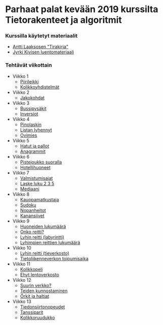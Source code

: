 # Parhaat palat kevään 2019 kurssilta Tietorakenteet ja algoritmit

### Kurssilla käytetyt materiaalit
* [Antti Laaksosen "Tirakirja"](https://github.com/ellikiiski/Tira-lempparit-2019/blob/master/0-KURSSIMATERIAALI/tirakirja.pdf)
* [Jyrki Kivisen luentomateriaali](https://github.com/ellikiiski/Tira-lempparit-2019/blob/master/0-KURSSIMATERIAALI/tira-luentomat.pdf)

### Tehtävät viikottain
* Viikko 1
  * [Piirileikki](https://github.com/ellikiiski/Tira-lempparit-2019/tree/master/TEHTAVAT/Piirileikki)
  * [Kolikkoyhdistelmät](https://github.com/ellikiiski/Tira-lempparit-2019/tree/master/TEHTAVAT/Kolikkoyhdistelmat)
* Viikko 2
  * [Jakokohdat](https://github.com/ellikiiski/Tira-lempparit-2019/tree/master/TEHTAVAT/Jakokohdat)
* Viikko 3
  * [Bussipysäkit](https://github.com/ellikiiski/Tira-lempparit-2019/tree/master/TEHTAVAT/Bussipysakit)
  * [Inversiot](https://github.com/ellikiiski/Tira-lempparit-2019/tree/master/TEHTAVAT/Inversiot)
* Viikko 4
  * [Pinolaskin](https://github.com/ellikiiski/Tira-lempparit-2019/tree/master/TEHTAVAT/Pinolaskin)
  * [Listan lyhennyt](https://github.com/ellikiiski/Tira-lempparit-2019/tree/master/TEHTAVAT/ListanLyhennys)
  * [Ovimies](https://github.com/ellikiiski/Tira-lempparit-2019/tree/master/TEHTAVAT/Ovimies)
* Viikko 5
  * [Hatut ja pallot](https://github.com/ellikiiski/Tira-lempparit-2019/tree/master/TEHTAVAT/HatutJaPallot)
  * [Anagrammit](https://github.com/ellikiiski/Tira-lempparit-2019/tree/master/TEHTAVAT/Anagrammit)
* Viikko 6
  * [Pistejoukko suoralla](https://github.com/ellikiiski/Tira-lempparit-2019/tree/master/TEHTAVAT/PistejoukkoSuoralla)
  * [Hotellihuoneet](https://github.com/ellikiiski/Tira-lempparit-2019/tree/master/TEHTAVAT/Hotellihuoneet)
* Viikko 7
  * [Valmistumisajat](https://github.com/ellikiiski/Tira-lempparit-2019/tree/master/TEHTAVAT/Valmistumisajat)
  * [Laske luku 2 3 5](https://github.com/ellikiiski/Tira-lempparit-2019/tree/master/TEHTAVAT/LaskeLuku235)
  * [Mediaani](https://github.com/ellikiiski/Tira-lempparit-2019/tree/master/TEHTAVAT/Mediaani)
* Viikko 8
  * [Kauppamatkustaja](https://github.com/ellikiiski/Tira-lempparit-2019/tree/master/TEHTAVAT/Kauppamatkustaja)
  * [Sudoku](https://github.com/ellikiiski/Tira-lempparit-2019/tree/master/TEHTAVAT/Sudoku)
  * [Nopanheitot](https://github.com/ellikiiski/Tira-lempparit-2019/tree/master/TEHTAVAT/Nopanheitot)
  * [Kanansiivet](https://github.com/ellikiiski/Tira-lempparit-2019/tree/master/TEHTAVAT/Kanansiivet)
* Viikko 9
  * [Huoneiden lukumäärä](https://github.com/ellikiiski/Tira-lempparit-2019/tree/master/TEHTAVAT/HuoneidenLukumaara)
  * [Onko reitti?](https://github.com/ellikiiski/Tira-lempparit-2019/tree/master/TEHTAVAT/OnkoReitti)
  * [Lyhin reitti (labyrintti)](https://github.com/ellikiiski/Tira-lempparit-2019/tree/master/TEHTAVAT/LyhinReittiLabyrintti)
  * [Lyhimpien reittien lukumäärä](https://github.com/ellikiiski/Tira-lempparit-2019/tree/master/TEHTAVAT/KuinkaMontaLyhintaReittia)
* Viikko 10
  * [Lyhin reitti (tieverkosto)](https://github.com/ellikiiski/Tira-lempparit-2019/tree/master/TEHTAVAT/LyhinReittiTieverkosto)
  * [Tietoliikenneverkon toipumisaika](https://github.com/ellikiiski/Tira-lempparit-2019/tree/master/TEHTAVAT/LyhinReittiTieverkosto)
* Viikko 11
  * [Kolikkopeli](https://github.com/ellikiiski/Tira-lempparit-2019/tree/master/TEHTAVAT/Kolikkopeli)
  * [Ehyt lentoverkosto](https://github.com/ellikiiski/Tira-lempparit-2019/tree/master/TEHTAVAT/EhytLentoverkosto)
* Viikko 12
  * [Suurin verkko?](https://github.com/ellikiiski/Tira-lempparit-2019/tree/master/TEHTAVAT/SuurinVerkko)
  * [Teiden kunnostaminen](https://github.com/ellikiiski/Tira-lempparit-2019/tree/master/TEHTAVAT/TeidenKunnostus)
  * [Örkit ja haltiat](https://github.com/ellikiiski/Tira-lempparit-2019/tree/master/TEHTAVAT/OrkitJaHaltiat)
* Viikko 13
  * [Tiedonsiirtonopeudet](https://github.com/ellikiiski/Tira-lempparit-2019/tree/master/TEHTAVAT/Tiedonsiirtonopeudet)
  * [Tanssiparit](https://github.com/ellikiiski/Tira-lempparit-2019/tree/master/TEHTAVAT/Tanssiparit)
  * [Kolikkoruudukko](https://github.com/ellikiiski/Tira-lempparit-2019/tree/master/TEHTAVAT/Kolikkoruudukko)
